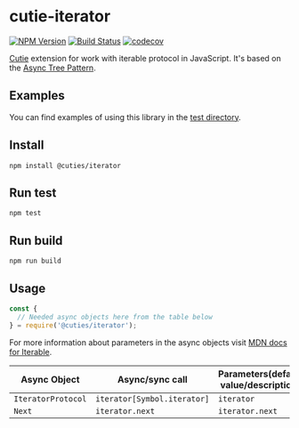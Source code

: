 # cutie-iterator

[![NPM Version](https://img.shields.io/npm/v/@cuties/iterator.svg)](https://npmjs.org/package/@cuties/iterator)
[![Build Status](https://travis-ci.org/Guseyn/cutie-iterator.svg?branch=master)](https://travis-ci.org/Guseyn/cutie-iterator)
[![codecov](https://codecov.io/gh/Guseyn/cutie-iterator/branch/master/graph/badge.svg)](https://codecov.io/gh/Guseyn/cutie-iterator)

[Cutie](https://github.com/Guseyn/cutie) extension for work with </b>iterable protocol</b> in JavaScript. It's based on the [Async Tree Pattern](https://github.com/Guseyn/async-tree-patern/blob/master/Async_Tree_Patern.pdf).

## Examples

You can find examples of using this library in the [test directory](https://github.com/Guseyn/cutie-iterator/tree/master/test).

## Install

`npm install @cuties/iterator`

## Run test

`npm test`

## Run build

`npm run build`

## Usage

```js
const {
  // Needed async objects here from the table below
} = require('@cuties/iterator');
```
For more information about parameters in the async objects visit [MDN docs for Iterable](https://developer.mozilla.org/en-US/docs/Web/JavaScript/Reference/Iteration_protocols).

| Async Object | Async/sync call | Parameters(default value/description) | Representation result |
| ------------- | ----------------| ---------- | --------------------- |
| `IteratorProtocol` | `iterator[Symbol.iterator]` | `iterator` | `object` |
| `Next` | `iterator.next` | `iterator.next` | `object` |
